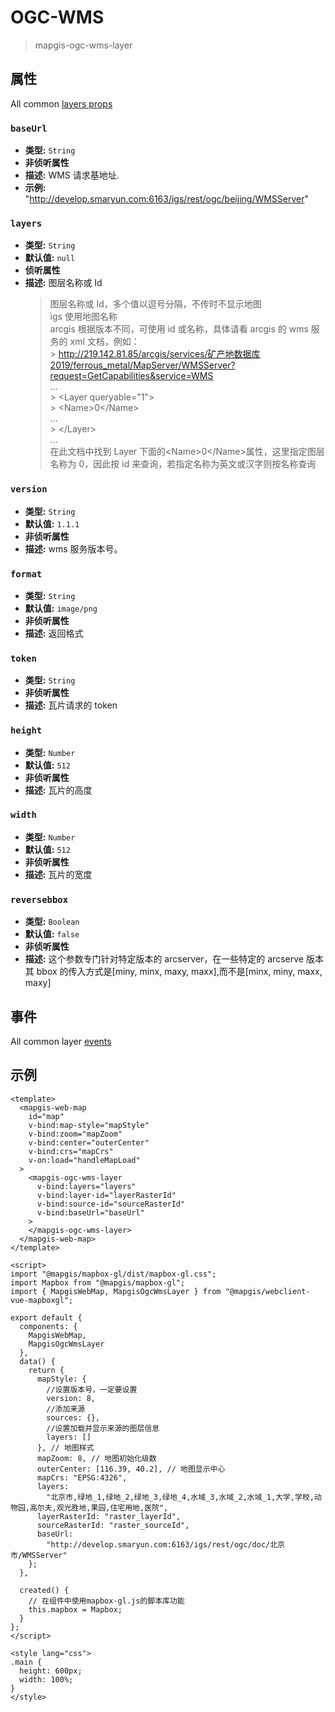 # OGC-WMS

> mapgis-ogc-wms-layer

## 属性

All common [layers props](/api/Layers/README.md#props)

### `baseUrl`

- **类型:** `String`
- **非侦听属性**
- **描述:** WMS 请求基地址.
- **示例:** "http://develop.smaryun.com:6163/igs/rest/ogc/beijing/WMSServer"

### `layers`

- **类型:** `String`
- **默认值:** `null`
- **侦听属性**
- **描述:** 图层名称或 Id
  > 图层名称或 Id，多个值以逗号分隔，不传时不显示地图 <br/>
  > igs 使用地图名称 <br/>
  > arcgis 根据版本不同，可使用 id 或名称，具体请看 arcgis 的 wms 服务的 xml 文档，例如： <br/> > http://219.142.81.85/arcgis/services/矿产地数据库2019/ferrous_metal/MapServer/WMSServer?request=GetCapabilities&service=WMS <br/>
  > ... <br/> > \<Layer queryable="1"\> <br/> > \<Name>0\</Name> <br/>
  > ... <br/> > \</Layer\> <br/>
  > ... <br/>
  > 在此文档中找到 Layer 下面的\<Name\>0\</Name\>属性，这里指定图层名称为 0，因此按 id 来查询，若指定名称为英文或汉字则按名称查询

### `version`

- **类型:** `String`
- **默认值:** `1.1.1`
- **非侦听属性**
- **描述:** wms 服务版本号。

### `format`

- **类型:** `String`
- **默认值:** `image/png`
- **非侦听属性**
- **描述:** 返回格式

### `token`

- **类型:** `String`
- **非侦听属性**
- **描述:** 瓦片请求的 token

### `height`

- **类型:** `Number`
- **默认值:** `512`
- **非侦听属性**
- **描述:** 瓦片的高度

### `width`

- **类型:** `Number`
- **默认值:** `512`
- **非侦听属性**
- **描述:** 瓦片的宽度

### `reversebbox`

- **类型:** `Boolean`
- **默认值:** `false`
- **非侦听属性**
- **描述:** 这个参数专门针对特定版本的 arcserver，在一些特定的 arcserve 版本其 bbox 的传入方式是[miny, minx, maxy, maxx],而不是[minx, miny, maxx, maxy]

## 事件

All common layer [events](/api/Layers/#events)

## 示例

```vue
<template>
  <mapgis-web-map
    id="map"
    v-bind:map-style="mapStyle"
    v-bind:zoom="mapZoom"
    v-bind:center="outerCenter"
    v-bind:crs="mapCrs"
    v-on:load="handleMapLoad"
  >
    <mapgis-ogc-wms-layer
      v-bind:layers="layers"
      v-bind:layer-id="layerRasterId"
      v-bind:source-id="sourceRasterId"
      v-bind:baseUrl="baseUrl"
    >
    </mapgis-ogc-wms-layer>
  </mapgis-web-map>
</template>

<script>
import "@mapgis/mapbox-gl/dist/mapbox-gl.css";
import Mapbox from "@mapgis/mapbox-gl";
import { MapgisWebMap, MapgisOgcWmsLayer } from "@mapgis/webclient-vue-mapboxgl";

export default {
  components: {
    MapgisWebMap,
    MapgisOgcWmsLayer
  },
  data() {
    return {
      mapStyle: {
        //设置版本号，一定要设置
        version: 8,
        //添加来源
        sources: {},
        //设置加载并显示来源的图层信息
        layers: []
      }, // 地图样式
      mapZoom: 8, // 地图初始化级数
      outerCenter: [116.39, 40.2], // 地图显示中心
      mapCrs: "EPSG:4326",
      layers:
        "北京市,绿地_1,绿地_2,绿地_3,绿地_4,水域_3,水域_2,水域_1,大学,学校,动物园,高尔夫,观光胜地,果园,住宅用地,医院",
      layerRasterId: "raster_layerId",
      sourceRasterId: "raster_sourceId",
      baseUrl:
        "http://develop.smaryun.com:6163/igs/rest/ogc/doc/北京市/WMSServer"
    };
  },

  created() {
    // 在组件中使用mapbox-gl.js的脚本库功能
    this.mapbox = Mapbox;
  }
};
</script>

<style lang="css">
.main {
  height: 600px;
  width: 100%;
}
</style>
```

